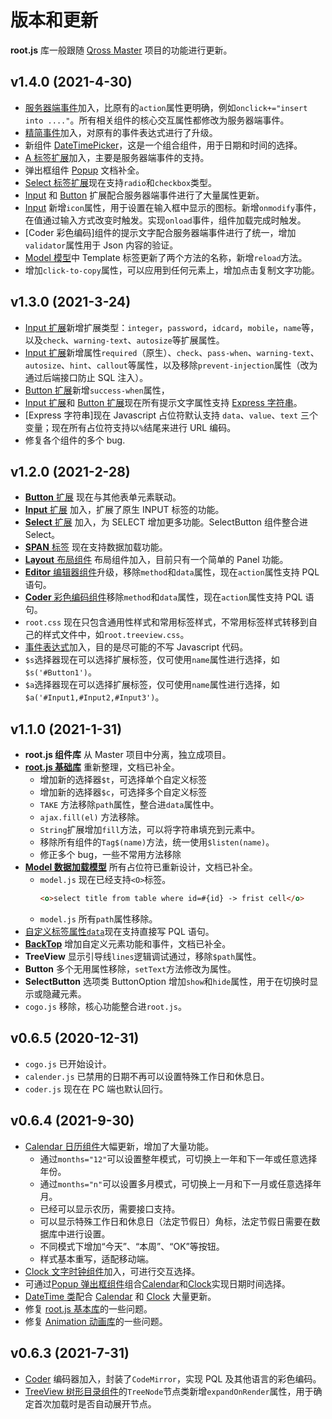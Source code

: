 # 版本和更新

**root.js** 库一般跟随 [Qross Master](/master/overview.md) 项目的功能进行更新。

## v1.4.0 (2021-4-30)

* [服务器端事件](/root.js/server.md)加入，比原有的`action`属性更明确，例如`onclick+="insert into ...."`。所有相关组件的核心交互属性都修改为服务器端事件。
* [精简事件](/root.js/event.md)加入，对原有的事件表达式进行了升级。
* 新组件 [DateTimePicker](/root.js/datetimepicker.md)，这是一个组合组件，用于日期和时间的选择。
* [A 标签扩展](/root.js/anchor.md)加入，主要是服务器端事件的支持。
* 弹出框组件 [Popup](/root.js/popup.md) 文档补全。
* [Select 标签扩展](/root.js/select.md)现在支持`radio`和`checkbox`类型。
* [Input](/root.js/input.md) 和 [Button](/root.js/button.md) 扩展配合服务器端事件进行了大量属性更新。
* [Input](/root.js/input.md) 新增`icon`属性，用于设置在输入框中显示的图标。新增`onmodify`事件，在值通过输入方式改变时触发。实现`onload`事件，组件加载完成时触发。
* [Coder 彩色编码]组件的提示文字配合服务器端事件进行了统一，增加`validator`属性用于 Json 内容的验证。
* [Model 模型](/root/js/model.md)中 Template 标签更新了两个方法的名称，新增`reload`方法。
* 增加`click-to-copy`属性，可以应用到任何元素上，增加点击复制文字功能。

## v1.3.0 (2021-3-24)

* [Input 扩展](/root.js/input.md)新增扩展类型：`integer`，`password`，`idcard`，`mobile`，`name`等，以及`check`、`warning-text`、`autosize`等扩展属性。
* [Input 扩展](/root.js/input.md)新增属性`required`（原生）、`check`、`pass-when`、`warning-text`、`autosize`、`hint`、`callout`等属性，以及移除`prevent-injection`属性（改为通过后端接口防止 SQL 注入）。
* [Button 扩展](/root.js/button.md)新增`success-when`属性，
* [Input 扩展](/root.js/input.md)和 [Button 扩展](/root.js/button.md)现在所有提示文字属性支持 [Express 字符串](/root.js/express.md)。
* [Express 字符串]现在 Javascript 占位符默认支持 `data`、`value`、`text` 三个变量；现在所有占位符支持以`%`结尾来进行 URL 编码。
* 修复各个组件的多个 bug.

## v1.2.0 (2021-2-28)

* [**Button** 扩展](/root.js/button.md) 现在与其他表单元素联动。
* [**Input** 扩展](/root.js/input.md) 加入，扩展了原生 INPUT 标签的功能。
* [**Select** 扩展](/root.js/select.md) 加入，为 SELECT 增加更多功能。SelectButton 组件整合进 Select。
* [**SPAN** 标签](/root.js/model.md) 现在支持数据加载功能。
* [**Layout** 布局组件](/root.js/layout.md) 布局组件加入，目前只有一个简单的 Panel 功能。
* [**Editor** 编辑器组件](/root.js/editor.md)升级，移除`method`和`data`属性，现在`action`属性支持 PQL 语句。
* [**Coder** 彩色编码组件](/root.js/coder.md)移除`method`和`data`属性，现在`action`属性支持 PQL 语句。
* `root.css` 现在只包含通用性样式和常用标签样式，不常用标签样式转移到自己的样式文件中，如`root.treeview.css`。
* [事件表达式](/root.js/event.md)加入，目的是尽可能的不写 Javascript 代码。
* `$s`选择器现在可以选择扩展标签，仅可使用`name`属性进行选择，如`$s('#Button1')`。
* `$a`选择器现在可以选择扩展标签，仅可使用`name`属性进行选择，如`$a('#Input1,#Input2,#Input3')`。

## v1.1.0 (2021-1-31)

* **root.js 组件库** 从 Master 项目中分离，独立成项目。
* [**root.js 基础库**](/root.js/root.md) 重新整理，文档已补全。
    + 增加新的选择器`$t`，可选择单个自定义标签
    + 增加新的选择器`$c`，可选择多个自定义标签
    + `TAKE` 方法移除`path`属性，整合进`data`属性中。
    + `ajax.fill(el)` 方法移除。
    + `String`扩展增加`fill`方法，可以将字符串填充到元素中。
    + 移除所有组件的`Tag$(name)`方法，统一使用`$listen(name)`。
    + 修正多个 bug，一些不常用方法移除
* [**Model 数据加载模型**](/root.js/model.md) 所有占位符已重新设计，文档已补全。
    + `model.js` 现在已经支持`<O>`标签。
        ```html
        <o>select title from table where id=#{id} -> frist cell</o>
        ```
    * `model.js` 所有`path`属性移除。
* [自定义标签属性`data`](/root.js/data.md)现在支持直接写 PQL 语句。
* [**BackTop**](/root.js/backtop.md) 增加自定义元素功能和事件，文档已补全。
* **TreeView** 显示引导线`lines`逻辑调试通过，移除`$path`属性。
* **Button** 多个无用属性移除，`setText`方法修改为属性。
* **SelectButton** 选项类 ButtonOption 增加`show`和`hide`属性，用于在切换时显示或隐藏元素。
* `cogo.js` 移除，核心功能整合进`root.js`。

## v0.6.5 (2020-12-31)

* `cogo.js` 已开始设计。
* `calender.js` 已禁用的日期不再可以设置特殊工作日和休息日。
* `coder.js` 现在在 PC 端也默认回行。

## v0.6.4 (2021-9-30)

* [Calendar 日历组件](/root.js/calendar.md)大幅更新，增加了大量功能。
    * 通过`months="12"`可以设置整年模式，可切换上一年和下一年或任意选择年份。
    * 通过`months="n"`可以设置多月模式，可切换上一月和下一月或任意选择年月。
    * 已经可以显示农历，需要接口支持。
    * 可以显示特殊工作日和休息日（法定节假日）角标，法定节假日需要在数据库中进行设置。
    * 不同模式下增加“今天”、“本周”、“OK”等按钮。
    * 样式基本重写，适配移动端。
* [Clock 文字时钟组件](/root.js/clock.md)加入，可进行交互选择。
* 可通过[Popup 弹出框组件](/root.js/popup.md)组合[Calendar](/root.js/calendar.md)和[Clock](/root.js/clock.md)实现日期时间选择。
* [DateTime 类](/root.js/datetime.md)配合 [Calendar](/root.js/calendar.md) 和 [Clock](/root.js/clock.md) 大量更新。
* 修复 [root.js 基本库](/root.js/root.md)的一些问题。
* 修复 [Animation 动画库](/root.js/animation.md)的一些问题。

## v0.6.3 (2021-7-31)

* [Coder](/root.js/coder.md) 编码器加入，封装了`CodeMirror`，实现 PQL 及其他语言的彩色编码。
* [TreeView 树形目录组件](/root.js/treeview.md)的`TreeNode`节点类新增`expandOnRender`属性，用于确定首次加载时是否自动展开节点。